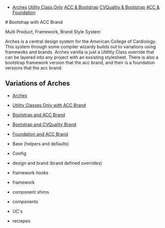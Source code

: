 <div class='accboot_nav'><ul class="ul_none flex bg_primary block flex m-t_3 p_4 ul_none w_100">
    <li class="flex_auto p_1">
        <a href="./Arches/" id="home_nav" class="bg_primary c_white br_white-1 br_solid br_1 h:bg_primary-n2 br_radius p-x_4 p-y_3">Arches</a>
        <a href="./Arches/uconly_acc/" id="noframework_nav" class="bg_primary c_white br_white-1 br_solid br_1 h:bg_primary-n2 br_radius p-x_4 p-y_3">Utility Class Only</a>
        <a href="./Arches/boot_acc/" id="accboot_nav" class="bg_primary c_white br_white-1 br_solid br_1 h:bg_primary-n2 br_radius p-x_4 p-y_3">ACC &amp; Bootstrap</a>
        <a href="./Arches/boot_cvquality/" id="cvqualityboot_nav" class="bg_primary c_white br_white-1 br_solid br_1 h:bg_primary-n2 br_radius p-x_4 p-y_3">CVQualtiy &amp; Bootstrap</a>
        <a href="./Arches/zurb_acc/" id="accfoundation_nav" class="bg_primary c_white br_white-1 br_solid br_1 h:bg_primary-n2 br_radius p-x_4 p-y_3">ACC & Foundation</a>
    </li>
</ul>
# Bootstrap with ACC Brand

Multi Product, Framework, Brand Style System

Arches is a central design system for the American College of Cardiology. This system through some compiler wizardy builds out to variations using framewoks and brands. Arches vanilla is just a Utitlity Class override that can be layered into any project with an exsisting stylesheet. There is also a bootstrap framework version that the acc brand, and their is a foundation versions that the acc brand.

## Variations of Arches

-   [Arches](../)
-   [Utility Classes Only with ACC Brand](../uconly_acc/)
-   [Bootstrap and ACC Brand](../boot_acc/)
-   [Bootstrap and CVQuality Brand](../boot_cvquality/)
-   [Foundation and ACC Brand](../zurb_acc/)

-   Base (helpers and defaults)
-   Config
-   design and brand (brand defined overrides)
-   framework hooks
-   framework
-   component shims
-   components
-   UC's
-   reciepes
</div>
